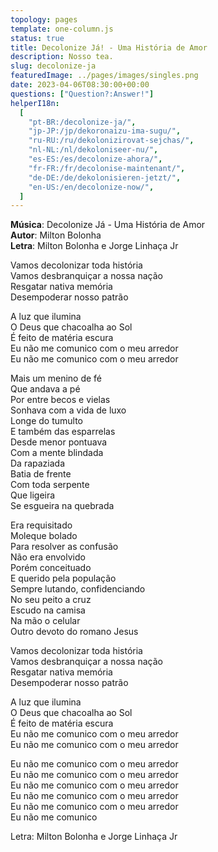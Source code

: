 ```yaml
---
topology: pages
template: one-column.js
status: true
title: Decolonize Já! - Uma História de Amor
description: Nosso tea.
slug: decolonize-ja
featuredImage: ../pages/images/singles.png
date: 2023-04-06T08:30:00+00:00
questions: ["Question?:Answer!"]
helperI18n:
  [
    "pt-BR:/decolonize-ja/",
    "jp-JP:/jp/dekoronaizu-ima-sugu/",
    "ru-RU:/ru/dekolonizirovat-sejchas/",
    "nl-NL:/nl/dekoloniseer-nu/",
    "es-ES:/es/decolonize-ahora/",
    "fr-FR:/fr/decolonise-maintenant/",
    "de-DE:/de/dekolonisieren-jetzt/",
    "en-US:/en/decolonize-now/",
  ]
---
```


**Música**: Decolonize Já - Uma História de Amor <br />
**Autor**: Milton Bolonha <br />
**Letra**: Milton Bolonha e Jorge Linhaça Jr

Vamos decolonizar toda história <br />
Vamos desbranquiçar a nossa nação <br />
Resgatar nativa memória <br />
Desempoderar nosso patrão <br />

A luz que ilumina <br />
O Deus que chacoalha ao Sol <br />
É feito de matéria escura <br />
Eu não me comunico com o meu arredor <br />
Eu não me comunico com o meu arredor <br />

Mais um menino de fé <br />
Que andava a pé <br />
Por entre becos e vielas <br />
Sonhava com a vida de luxo <br />
Longe do tumulto <br />
E também das esparrelas <br />
Desde menor pontuava <br />
Com a mente blindada <br />
Da rapaziada <br />
Batia de frente <br />
Com toda serpente <br />
Que ligeira <br />
Se esgueira na quebrada <br />

Era requisitado <br />
Moleque bolado <br />
Para resolver as confusão <br />
Não era envolvido <br />
Porém conceituado <br />
E querido pela população <br />
Sempre lutando, confidenciando <br />
No seu peito a cruz <br />
Escudo na camisa <br />
Na mão o celular <br />
Outro devoto do romano Jesus <br />

Vamos decolonizar toda história <br />
Vamos desbranquiçar a nossa nação <br />
Resgatar nativa memória <br />
Desempoderar nosso patrão <br />

A luz que ilumina <br />
O Deus que chacoalha ao Sol <br />
É feito de matéria escura <br />
Eu não me comunico com o meu arredor <br />
Eu não me comunico com o meu arredor <br />

Eu não me comunico com o meu arredor <br />
Eu não me comunico com o meu arredor <br />
Eu não me comunico com o meu arredor <br />
Eu não me comunico com o meu arredor <br />
Eu não me comunico com o meu arredor <br />
Eu não me comunico

Letra: Milton Bolonha e Jorge Linhaça Jr
